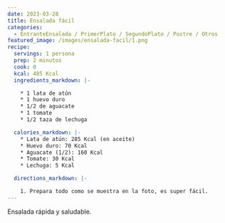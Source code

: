 ```yaml
---
date: 2023-03-28
title: Ensalada fácil
categories:
  - EntranteEnsalada / PrimerPlato / SegundoPlato / Postre / Otros
featured_image: /images/ensalada-facil/1.png
recipe:
  servings: 1 persona
  prep: 2 minutos
  cook: 0
  kcal: 485 Kcal
  ingredients_markdown: |-

    * 1 lata de atún
    * 1 huevo duro
    * 1/2 de aguacate
    * 1 tomate
    * 1/2 taza de lechuga

  calories_markdown: |-
    * Lata de atún: 285 Kcal (en aceite)
    * Huevo duro: 70 Kcal
    * Aguacate (1/2): 160 Kcal
    * Tomate: 30 Kcal
    * Lechuga: 5 Kcal

  directions_markdown: |-

    1. Prepara todo como se muestra en la foto, es super fácil.
---
```

Ensalada rápida y saludable.
